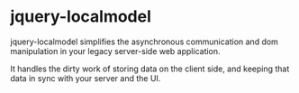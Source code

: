 jquery-localmodel
=================

jquery-localmodel simplifies the asynchronous communication and dom manipulation in your legacy server-side
web application.

It handles the dirty work of storing data on the client side, and keeping that data in sync with your server and
the UI.
